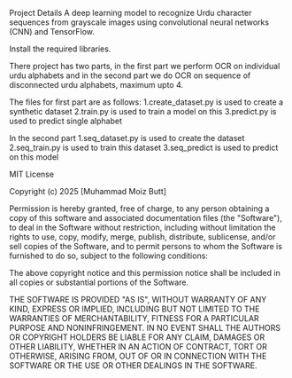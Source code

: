 Project Details
A deep learning model to recognize Urdu character sequences from grayscale images using convolutional neural networks (CNN) and TensorFlow.

Install the required libraries. 

There project has two parts, in the first part we perform OCR on individual urdu alphabets and in the second part we do OCR on sequence of disconnected urdu alphabets, maximum upto 4. 

The files for first part are as follows:
1.create_dataset.py is used to create a synthetic dataset
2.train.py is used to train a model on this
3.predict.py is used to predict single alphabet

In the second part
1.seq_dataset.py is used to create the dataset
2.seq_train.py is used to train this dataset
3.seq_predict is used to predict on this model








MIT License

Copyright (c) 2025 [Muhammad Moiz Butt]

Permission is hereby granted, free of charge, to any person obtaining a copy
of this software and associated documentation files (the "Software"), to deal
in the Software without restriction, including without limitation the rights
to use, copy, modify, merge, publish, distribute, sublicense, and/or sell
copies of the Software, and to permit persons to whom the Software is
furnished to do so, subject to the following conditions:

The above copyright notice and this permission notice shall be included in all
copies or substantial portions of the Software.

THE SOFTWARE IS PROVIDED "AS IS", WITHOUT WARRANTY OF ANY KIND, EXPRESS OR
IMPLIED, INCLUDING BUT NOT LIMITED TO THE WARRANTIES OF MERCHANTABILITY,
FITNESS FOR A PARTICULAR PURPOSE AND NONINFRINGEMENT. IN NO EVENT SHALL THE
AUTHORS OR COPYRIGHT HOLDERS BE LIABLE FOR ANY CLAIM, DAMAGES OR OTHER
LIABILITY, WHETHER IN AN ACTION OF CONTRACT, TORT OR OTHERWISE, ARISING FROM,
OUT OF OR IN CONNECTION WITH THE SOFTWARE OR THE USE OR OTHER DEALINGS IN THE
SOFTWARE.
